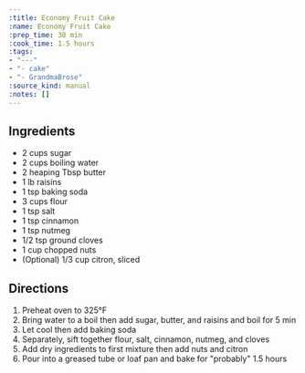 ```yaml
---
:title: Economy Fruit Cake
:name: Economy Fruit Cake
:prep_time: 30 min
:cook_time: 1.5 hours
:tags:
- "---"
- "- cake"
- "- GrandmaBrose"
:source_kind: manual
:notes: []
---
```


## Ingredients
- 2 cups sugar
- 2 cups boiling water
- 2 heaping Tbsp butter
- 1 lb raisins
- 1 tsp baking soda
- 3 cups flour
- 1 tsp salt
- 1 tsp cinnamon
- 1 tsp nutmeg
- 1/2 tsp ground cloves
- 1 cup chopped nuts
- (Optional) 1/3 cup citron, sliced


## Directions
1. Preheat oven to 325°F
2. Bring water to a boil then add sugar, butter, and raisins and boil for 5 min
3. Let cool then add baking soda
4. Separately, sift together flour, salt, cinnamon, nutmeg, and cloves
5. Add dry ingredients to first mixture then add nuts and citron
6. Pour into a greased tube or loaf pan and bake for "probably" 1.5 hours
